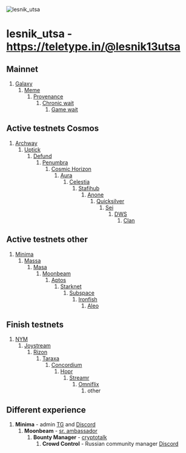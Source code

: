 ![lesnik_utsa](https://i.ibb.co/4JnP9S6/rizonvaloper1hwq3fx0zy2ey85rzqh2v9a7vvmv5e8xpjta033.png "Patience and a little effort!")
# lesnik_utsa - https://teletype.in/@lesnik13utsa
##  Mainnet
1. [Galaxy](https://explorer.postcapitalist.io/galaxy/staking/galaxyvaloper13xjy7kpegczxayza4q2pcwmd8rewzefvhfvh08)
    1. [Meme](https://ping.pub/meme/staking/memevaloper198vmw08avzey37qnndknq5j4mmw6u2xj4uxecq)
        1. [Provenance](https://www.mintscan.io/provenance/validators/pbvaloper19r822ud3e6j7vv4llk569fxlt3778kw7ynlmve)
            1. [Chronic wait](https://testnet.ping.pub/chronic-token/staking/chronicvaloper136nrlhags2a78f2ue3au72clvnvqhk62kj9krx)
                1. [Game wait](https://gitopia.com/gitopia14t5474u9ffxmecdhdrk836q5qpd923ppjvmkpq/lesnik_utsa/tree/master/README.md)
##  Active testnets Cosmos
1. [Archway](https://archway.explorers.guru/validator/archwayvaloper1le23uxapyqh00rh30et5ek2kxvfp5j8aaktt6y)
    1. [Uptick](https://explorer.testnet.uptick.network/uptick-network-testnet/staking/uptickvaloper1l5tcmuet4a4r6pvazhh78jjuqtnfwmkylwyy55)
        1. [Defund](https://defund.explorers.guru/validator/defundvaloper1a86fp2v5tswkxsl7assn43ljqplzy464fmwvy9)
            1. [Penumbra](https://teletype.in/@lesnik13utsa/zzqr6-E2PbG)
                1. [Cosmic Horizon](https://coho.explorers.guru/validator/cohovaloper1kmgyq43cgjud59c3yjd4j3rff5mpg0q2fk0vfa)
                    1. [Aura](https://gitopia.com/gitopia14t5474u9ffxmecdhdrk836q5qpd923ppjvmkpq/lesnik_utsa/tree/master/README.md)
                        1. [Celestia](https://gitopia.com/gitopia14t5474u9ffxmecdhdrk836q5qpd923ppjvmkpq/lesnik_utsa/tree/master/README.md)
                            1. [Stafihub](https://testnet-explorer.stafihub.io/stafi-hub-testnet/staking/stafivaloper16gjv57gz83l0j8698kcqevnpjvxxqfg6cz8exw)
                                1. [Anone](https://test-anone.zenscan.io/validator.php?addr=onevaloper1kx8c7vxh8y3qajuv9e9uk28xamzzu9twjk0ppf)
                                    1. [Quicksilver](https://testnet.explorer.testnet.run/Quicksilver/staking/quickvaloper1pzd2s28fdezm2kv2a0nx3kdyp05ke4dsu0s25w)
                                        1. [Sei](https://sei.explorers.guru/validator/cosmosvaloper1qya7gmqt8v00nxu3z2qtvzafnrt8j8tsc3726y)
                                            1. [DWS](https://dws.explorers.guru/validator/dewebvaloper1f8ar2uh66qej9zkxgp6fpzvcqlr2z0jjlv7e43)
                                                1. [Clan](https://testnet.explorer.testnet.run/Clan%20Network/staking/clanvaloper1xlg928e2afsetjcxsxzgpkcw4yl38nv87rhaw7)
##  Active testnets other
1. [Minima](https://gitopia.com/gitopia14t5474u9ffxmecdhdrk836q5qpd923ppjvmkpq/lesnik_utsa/tree/master/README.md)
    1. [Massa](https://gitopia.com/gitopia14t5474u9ffxmecdhdrk836q5qpd923ppjvmkpq/lesnik_utsa/tree/master/README.md)
        1. [Masa](https://gitopia.com/gitopia14t5474u9ffxmecdhdrk836q5qpd923ppjvmkpq/lesnik_utsa/tree/master/README.md)
            1. [Moonbeam](https://gitopia.com/gitopia14t5474u9ffxmecdhdrk836q5qpd923ppjvmkpq/lesnik_utsa/tree/master/README.md)
                1. [Aptos](https://gitopia.com/gitopia14t5474u9ffxmecdhdrk836q5qpd923ppjvmkpq/lesnik_utsa/tree/master/README.md)
                    1. [Starknet](https://gitopia.com/gitopia14t5474u9ffxmecdhdrk836q5qpd923ppjvmkpq/lesnik_utsa/tree/master/README.md)
                        1. [Subspace](https://gitopia.com/gitopia14t5474u9ffxmecdhdrk836q5qpd923ppjvmkpq/lesnik_utsa/tree/master/README.md)
                            1. [Ironfish](https://gitopia.com/gitopia14t5474u9ffxmecdhdrk836q5qpd923ppjvmkpq/lesnik_utsa/tree/master/README.md)
                                1. [Aleo](https://gitopia.com/gitopia14t5474u9ffxmecdhdrk836q5qpd923ppjvmkpq/lesnik_utsa/tree/master/README.md)
##  Finish testnets
1. [NYM](https://gitopia.com/gitopia14t5474u9ffxmecdhdrk836q5qpd923ppjvmkpq/lesnik_utsa/tree/master/README.md)
    1. [Joystream](https://gitopia.com/gitopia14t5474u9ffxmecdhdrk836q5qpd923ppjvmkpq/lesnik_utsa/tree/master/README.md)
        1. [Rizon](https://gitopia.com/gitopia14t5474u9ffxmecdhdrk836q5qpd923ppjvmkpq/lesnik_utsa/tree/master/README.md)
            1. [Taraxa](https://gitopia.com/gitopia14t5474u9ffxmecdhdrk836q5qpd923ppjvmkpq/lesnik_utsa/tree/master/README.md)
                1. [Concordium](https://gitopia.com/gitopia14t5474u9ffxmecdhdrk836q5qpd923ppjvmkpq/lesnik_utsa/tree/master/README.md)
                    1. [Hopr](https://gitopia.com/gitopia14t5474u9ffxmecdhdrk836q5qpd923ppjvmkpq/lesnik_utsa/tree/master/README.md)
                        1. [Streamr](https://gitopia.com/gitopia14t5474u9ffxmecdhdrk836q5qpd923ppjvmkpq/lesnik_utsa/tree/master/README.md)
                            1. [Omniflix](https://gitopia.com/gitopia14t5474u9ffxmecdhdrk836q5qpd923ppjvmkpq/lesnik_utsa/tree/master/README.md)
                                1. other
##  Different experience
1. **Minima** - admin [TG](https://t.me/minima_ru) and [Discord](https://discord.gg/Wj9zF49G46)
    1. **Moonbeam** - [sr. ambassador](https://discord.gg/tfauFdfhdZ)
        1. **Bounty Manager** - [cryptotalk](https://cryptotalk.org/profile/10901-lesnik_utsa/)
            1. **Crowd Control** - Russian community manager [Discord](https://discord.gg/VFCTcUnSdW)

